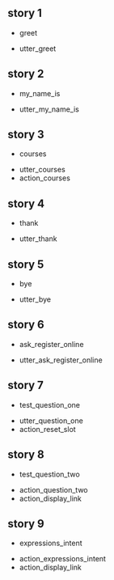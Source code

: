 ## story 1
* greet
 - utter_greet
 
## story 2
* my_name_is
 - utter_my_name_is 
 
## story 3
* courses
 - utter_courses
 - action_courses
 
## story 4
* thank
 - utter_thank  
 
 
## story 5
* bye
 - utter_bye 

## story 6
* ask_register_online
 - utter_ask_register_online 


## story 7
* test_question_one
 - utter_question_one
 - action_reset_slot

## story 8
* test_question_two
 - action_question_two
 - action_display_link

## story 9
* expressions_intent
 - action_expressions_intent
 - action_display_link
